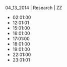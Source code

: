 04_13_2014 | Research | ZZ 
* 02:01:00
* 12:01:01
* 15:01:00
* 16:01:00
* 17:01:00
* 18:01:00
* 19:01:00
* 22:01:00
* 23:01:01
